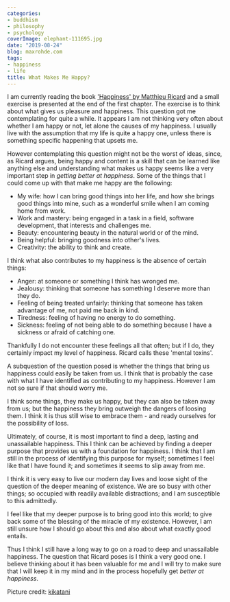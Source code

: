 ```yaml
---
categories:
- buddhism
- philosophy
- psychology
coverImage: elephant-111695.jpg
date: "2019-08-24"
blog: maxrohde.com
tags:
- happiness
- life
title: What Makes Me Happy?
---
```


I am currently reading the book ['Happiness' by Matthieu Ricard](https://www.goodreads.com/book/show/96885.Happiness) and a small exercise is presented at the end of the first chapter. The exercise is to think about what gives us pleasure and happiness. This question got me contemplating for quite a while. It appears I am not thinking very often about whether I am happy or not, let alone the causes of my happiness. I usually live with the assumption that my life is quite a happy one, unless there is something specific happening that upsets me.

However contemplating this question might not be the worst of ideas, since, as Ricard argues, being happy and content is a skill that can be learned like anything else and understanding what makes us happy seems like a very important step in _getting better at happiness_. Some of the things that I could come up with that make me happy are the following:

- My wife: how I can bring good things into her life, and how she brings good things into mine, such as a wonderful smile when I am coming home from work.
- Work and mastery: being engaged in a task in a field, software development, that interests and challenges me.
- Beauty: encountering beauty in the natural world or of the mind.
- Being helpful: bringing goodness into other's lives.
- Creativity: the ability to think and create.

I think what also contributes to my happiness is the absence of certain things:

- Anger: at someone or something I think has wronged me.
- Jealousy: thinking that someone has something I deserve more than they do.
- Feeling of being treated unfairly: thinking that someone has taken advantage of me, not paid me back in kind.
- Tiredness: feeling of having no energy to do something.
- Sickness: feeling of not being able to do something because I have a sickness or afraid of catching one.

Thankfully I do not encounter these feelings all that often; but if I do, they certainly impact my level of happiness. Ricard calls these 'mental toxins'.

A subquestion of the question posed is whether the things that bring us happiness could easily be taken from us. I think that is probably the case with what I have identified as contributing to my happiness. However I am not so sure if that should worry me.

I think some things, they make us happy, but they can also be taken away from us; but the happiness they bring outweigh the dangers of loosing them. I think it is thus still wise to embrace them - and ready ourselves for the possibility of loss.

Ultimately, of course, it is most important to find a deep, lasting and unassailable happiness. This I think can be achieved by finding a deeper purpose that provides us with a foundation for happiness. I think that I am still in the process of identifying this purpose for myself; sometimes I feel like that I have found it; and sometimes it seems to slip away from me.

I think it is very easy to live our modern day lives and loose sight of the question of the deeper meaning of existence. We are so busy with other things; so occupied with readily available distractions; and I am susceptible to this admittedly.

I feel like that my deeper purpose is to bring good into this world; to give back some of the blessing of the miracle of my existence. However, I am still unsure how I should go about this and also about what exactly good entails.

Thus I think I still have a long way to go on a road to deep and unassailable happiness. The question that Ricard poses is I think a very good one. I believe thinking about it has been valuable for me and I will try to make sure that I will keep it in my mind and in the process hopefully get _better at happiness_.

Picture credit: [kikatani](https://pixabay.com/users/kikatani-35407/)